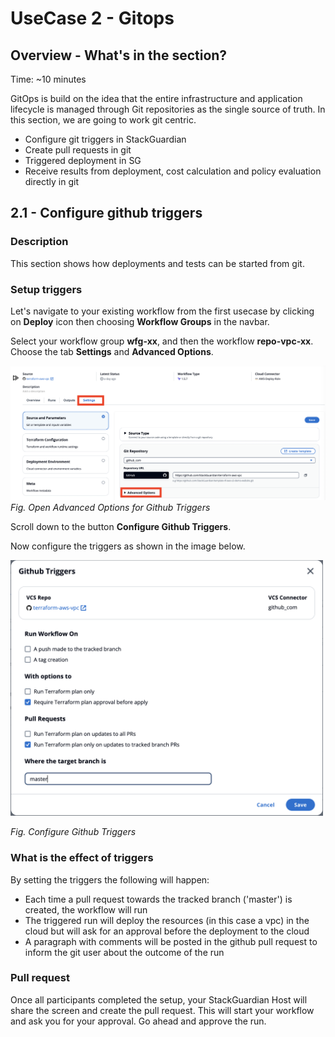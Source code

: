 # UseCase 2 - Gitops

## Overview - What's in the section?
Time: ~10 minutes

GitOps is build on the idea that the entire infrastructure and application lifecycle is managed through Git repositories as the single source of truth.
In this section, we are going to work git centric. 

* Configure git triggers in StackGuardian
* Create pull requests in git
* Triggered deployment in SG
* Receive results from deployment, cost calculation and policy evaluation directly in git


## 2.1 - Configure github triggers
### Description
This section shows how deployments and tests can be started from git.

### Setup triggers

Let's navigate to your existing workflow from the first usecase by clicking on **Deploy** icon then choosing **Workflow Groups** in the navbar. 

Select your workflow group **wfg-xx**, and then the workflow **repo-vpc-xx**. 
Choose the tab **Settings** and **Advanced Options**. 

![UseCase 2](image/advanced-options.png)
_Fig. Open Advanced Options for Github Triggers_


Scroll down to the button **Configure Github Triggers**. <p>
Now configure the triggers as shown in the image below. 

<img src= "image/github-triggers.png" width="500">

_Fig. Configure Github Triggers_


### What is the effect of triggers
By setting the triggers the following will happen:
* Each time a pull request towards the tracked branch ('master') is created, the workflow will run
* The triggered run will deploy the resources (in this case a vpc) in the cloud but will ask for an approval before the deployment to the cloud
* A paragraph with comments will be posted in the github pull request to inform the git user about the outcome of the run

### Pull request
Once all participants completed the setup, your StackGuardian Host will share the screen and create the pull request.
This will start your workflow and ask you for your approval. Go ahead and approve the run.

